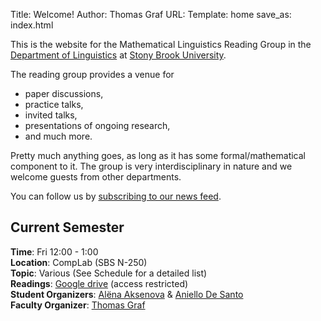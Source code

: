 Title: Welcome!
Author: Thomas Graf
URL:
Template: home
save_as: index.html

This is the website for the Mathematical Linguistics Reading Group in the [Department of Linguistics](http://linguistics.stonybrook.edu) at [Stony Brook University](http://www.stonybrook.edu).

The reading group provides a venue for

- paper discussions,
- practice talks,
- invited talks,
- presentations of ongoing research,
- and much more.

Pretty much anything goes, as long as it has some formal/mathematical component to it.
The group is very interdisciplinary in nature and we welcome guests from other departments.

You can follow us by [subscribing to our news feed](http://complab-stonybrook.github.io/mlrg/feeds/all.atom.xml).


## Current Semester

**Time**: Fri 12:00 - 1:00  
**Location**: CompLab (SBS N-250)  
**Topic**: Various (See Schedule for a detailed list)  
**Readings**: [Google drive](https://drive.google.com/a/stonybrook.edu/folderview?id=0B09645QdWLiYVVRjSElwcVkwaTg&usp=sharing) (access restricted)  
**Student Organizers**: [Alëna Aksenova](http://www.aaksenova.com/) & [Aniello De Santo](https://linguistics.stonybrook.edu/students/aniello.de.santo)  
**Faculty Organizer**: [Thomas Graf](http://thomasgraf.net)
